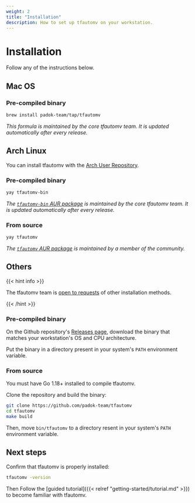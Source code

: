 ```yaml
---
weight: 2
title: "Installation"
description: How to set up tfautomv on your workstation.
---
```


# Installation

Follow any of the instructions below.

## Mac OS

### Pre-compiled binary

```bash
brew install padok-team/tap/tfautomv
```

_This formula is maintained by the core tfautomv team. It is updated
automatically after every release._

## Arch Linux

You can install tfautomv with the [Arch User Repository](https://wiki.archlinux.org/title/Arch_User_Repository).

### Pre-compiled binary

```bash
yay tfautomv-bin
```

_The [`tfautomv-bin` AUR package](https://aur.archlinux.org/packages/tfautomv-bin)
is maintained by the core tfautomv team. It is updated automatically after every
release._

### From source

```bash
yay tfautomv
```

_The [`tfautomv` AUR package](https://aur.archlinux.org/packages/tfautomv) is
maintained by a member of the community._

## Others

{{< hint info >}}

The tfautomv team is [open to requests](https://github.com/padok-team/tfautomv/issues)
of other installation methods.

{{< /hint >}}

### Pre-compiled binary

On the Github repository's [Releases page](https://github.com/padok-team/tfautomv/releases),
download the binary that matches your workstation's OS and CPU architecture.

Put the binary in a directory present in your system's `PATH` environment
variable.

### From source

You must have Go 1.18+ installed to compile tfautomv.

Clone the repository and build the binary:

```bash
git clone https://github.com/padok-team/tfautomv
cd tfautomv
make build
```

Then, move `bin/tfautomv` to a directory resent in your system's `PATH`
environment variable.

## Next steps

Confirm that tfautomv is properly installed:

```bash
tfautomv -version
```

Then Follow the [guided tutorial]({{< relref "getting-started/tutorial.md" >}})
to become familiar with tfautomv.
